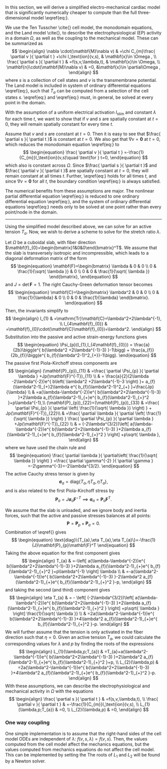 In this section, we will derive a simplified electro-mechanical cardiac model that is significantly numerically cheaper to compute than the full three-dimensional model \eqref{eq:}.

We use the Ten Tusscher \cite{} cell model, the monodomain equations, and the Land model \cite{}, to describe the electrophysiological (EP) activity in a domain $\Omega$, as well as the coupling to the mechanical model. These can be summarized as
$$
\begin{align}
\nabla \cdot(\mathbf{M}\nabla v) & =\chi C_{m}\frac{ \partial v }{ \partial t } +\chi I_\text{ion}(v,s), & \mathbf{x}\in \Omega , \\
\frac{ \partial s }{ \partial t } & =f(s,v,\lambda,t), & \mathbf{x}\in \Omega, \\
\mathbf{n}\cdot(\mathbf{M}\nabla v) & =0, &\mathbf{x}\in \partial\Omega ,
\end{align}
$$
where $s$ is a collection of cell states and $v$ is the transmembrane potential. The Land model is included in system of ordinary differential equations \eqref{eq:}, such that $T_{a}$ can be computed from a selection of the cell states $s$. \eqref{eq:} and \eqref{eq:} must, in general, be solved at every point in the domain.

With the assumption of a uniform electrical activation $I_\text{stim}$ and constant $\lambda$ for each time $t$, we want to show that if $v$ and $s$ are spatially constant at $t=0$, they will remain spatially constant for every time $t$. 

Assume that $v$ and $s$ are constant at $t=0$. Then it is easy to see that $\frac{ \partial s }{ \partial t }$ is constant at $t=0$. We also get that $\nabla v=\boldsymbol{0}$ at $t=0$, which reduces the monodomain equation \eqref{eq:} to
$$
\begin{equation}
\frac{ \partial v }{ \partial t } =-\frac{1}{C_{m}}I_\text{ion}(v,s)\quad \text{for } t=0,
\end{equation}
$$
which also is constant across $\Omega$. Since $\frac{ \partial s }{ \partial t }$ and $\frac{ \partial v }{ \partial t }$ are spatially constant at $t=0$, they will remain constant at all times $t$. Further, \eqref{eq:} holds for all times $t$, and since $\nabla v=\boldsymbol{0}$ for all $t$, the boundary condition \eqref{eq:} is always satisfied. 

The numerical benefits from these assumptions are major. The nonlinear partial differential equation \eqref{eq:} is reduced to one ordinary differential equation \eqref{eq:}, and the system of ordinary differential equations \eqref{eq:} needs only to be solved at one point rather than every point/node in the domain.

---
Using the simplified model described above, we can solve for an active tension $T_{a}$. Now, we wish to derive a scheme to solve for the stretch ratio $\lambda$.

Let $\Omega$ be a cuboidal slab, with fiber direction $\mathbf{f}_{0}=\begin{bmatrix}1&0&0\end{bmatrix}^T$. We assume that the slab is transversely isotropic and incompressible, which leads to a diagonal deformation matrix of the form
$$
\begin{equation}
\mathbf{F}=\begin{bmatrix}
\lambda & 0 & 0 \\
0 & \frac{1}{\sqrt{ \lambda }} & 0 \\
0 & 0 & \frac{1}{\sqrt{ \lambda }} 
\end{bmatrix},
\end{equation}
$$
and $J=\det \mathbf{F}=1$. The right Cauchy-Green deformation tensor becomes
$$
\begin{equation}
\mathbf{C}=\begin{bmatrix}
\lambda^2 & 0 & 0 \\
0 & \frac{1}{\lambda} & 0 \\
0 & 0 & \frac{1}{\lambda} 
\end{bmatrix}.
\end{equation}
$$
Then, the invariants simplify to
$$
\begin{align}
I_{1} & =\mathrm{Tr}\mathbf{C}=\lambda^2+2\lambda^{-1}, \\
I_{4\mathbf{f}_{0}} & =\mathbf{f}_{0}\cdot(\mathbf{C}\mathbf{f}_{0})=\lambda^2.
\end{align}
$$
Substitution into the passive and active strain-energy functions gives
$$
\begin{equation}
\Psi_{p}(I_{1},I_{4\mathbf{f}_{0}})  = \frac{a}{2b}\bigg(e^{ b(\lambda^2 +2\lambda^{-1}-3) }-1\bigg)  + \frac{a_{f}}{2b_{f}}\bigg(e^{ b_{f}(\lambda^2-1)^2_{+}}-1\bigg).
\end{equation}
$$
The passive first Piola-Kirchoff stress components are
$$
\begin{align}
(\mathbf{P}_{p})_{11} & =\frac{ \partial \Psi_{p} }{ \partial \lambda } +Jp(\mathbf{F}^{-T})_{11} \\
 & = \frac{a}{2}(2\lambda -2\lambda^{-2})e^{ b\left( \lambda^2 +2\lambda^{-1}-3 \right) }+ a_{f}(\lambda^2-1)_{+}2\lambda e^{ b_{f}(\lambda^2-1)^2_{+} }+\frac{Jp}{\lambda} \\
  & =a(\lambda-\lambda^{-2})e^{ b(\lambda^2+2\lambda^{-1}-3) }+2\lambda a_{f}(\lambda^2-1)_{+}e^{ b_{f}(\lambda^2-1)_{+}^2 }+p\lambda^{-1},\\
(\mathbf{P}_{p})_{22}=(\mathbf{P}_{p})_{33} & =\frac{ \partial \Psi_{p} }{ \partial \left( \frac{1}{\sqrt{ \lambda }} \right) }  + Jp(\mathbf{F}^{-T})_{22}\\
 & =\frac{ \partial \lambda }{ \partial \left( \frac{1}{\sqrt{ \lambda }} \right) } \frac{ \partial \Psi_{p} }{ \partial \lambda } +Jp(\mathbf{F}^{-T})_{22} \\
 & = (-2\lambda^{3/2})\left[ a(\lambda-\lambda^{-2})e^{ b(\lambda^2+2\lambda^{-1}-3) }+2\lambda a_{f}(\lambda^2-1)_{+}e^{ b_{f}(\lambda^2-1)_{+}^2 } \right] +p\sqrt{ \lambda },
\end{align}
$$
where we have used the chain rule and
$$
\begin{equation}
\frac{ \partial \lambda }{ \partial\left(  \frac{1}{\sqrt{ \lambda }} \right) } =\frac{ \partial \gamma^{-2} }{ \partial \gamma } =-2\gamma^{-3}=-2\lambda^{3/2}.
\end{equation}
$$
The active Cauchy stress tensor is given by
$$
\begin{equation}
\boldsymbol{\sigma}_{a}=\text{diag}\{T_{a}, \eta T_{a},\eta T_{a}\},
\end{equation}
$$
and is also related to the first Piola-Kirchoff stress by
$$
\begin{equation}
\mathbf{P}_{a}=J\boldsymbol{\sigma}_{a}\mathbf{F}^{-T}\implies \boldsymbol{\sigma}_{a}=\mathbf{P}_{a}\mathbf{F}^T.
\end{equation}
$$

We assume that the slab is unloaded, and we ignore body and inertia forces, such that the active and passive stresses balances at all points:
$$
\begin{equation}
\mathbf{P}=\mathbf{P}_{p}+\mathbf{P}_{a}=0.
\end{equation}
$$
Combination of \eqref{} gives
$$
\begin{equation}
\text{diag}\{T_{a},\eta T_{a},\eta T_{a}\}=-\frac{1}{J}\mathbf{P}_{p}\mathbf{F}^T
\end{equation}
$$
Taking the above equation for the first component gives 
$$
\begin{align}
T_{a} & =-\left[ a(\lambda-\lambda^{-2})e^{ b(\lambda^2+2\lambda^{-1}-3) }+2\lambda a_{f}(\lambda^2-1)_{+}e^{ b_{f}(\lambda^2-1)_{+}^2 }+p\lambda^{-1} \right] \lambda \\
 & =-a(\lambda^2-\lambda^{-1})e^{ b(\lambda^2+2\lambda^{-1}-3) }-2\lambda^2 a_{f}(\lambda^2-1)_{+}e^{ b_{f}(\lambda^2-1)_{+}^2 }-p,
\end{align}
$$
and taking the second (and third) component gives
$$
\begin{align}
\eta T_{a} & = - \left[ (-2\lambda^{3/2})\left[ a(\lambda-\lambda^{-2})e^{ b(\lambda^2+2\lambda^{-1}-3) }+2\lambda a_{f}(\lambda^2-1)_{+}e^{ b_{f}(\lambda^2-1)_{+}^2 } \right] +p\sqrt{ \lambda } \right] \frac{1}{\sqrt{ \lambda }} \\
 & =2a(\lambda^2-\lambda^{-1})e^{ b(\lambda^2+2\lambda^{-1}-3) }+4\lambda^2 a_{f}(\lambda^2-1)_{+}e^{ b_{f}(\lambda^2-1)_{+}^2 }-p.
\end{align}
$$
We will further assume that the tension is only activated in the fiber direction such that $\eta=0$. Given an active tension $T_{a}$, we could calculate the corresponding values for $\lambda$ and $p$ by finding the roots of the expressions
$$
\begin{align}
L_{1}(\lambda,p;T_{a}) & =T_{a}+a(\lambda^2-\lambda^{-1})e^{ b(\lambda^2+2\lambda^{-1}-3) }+2\lambda^2 a_{f}(\lambda^2-1)_{+}e^{ b_{f}(\lambda^2-1)_{+}^2 }+p, \\
L_{2}(\lambda,p) & =2a(\lambda^2-\lambda^{-1})e^{ b(\lambda^2+2\lambda^{-1}-3) }+4\lambda^2 a_{f}(\lambda^2-1)_{+}e^{ b_{f}(\lambda^2-1)_{+}^2 }-p.
\end{align}
$$
With these assumptions, we can describe the electrophysiological and mechanical activity in $\Omega$ with the equations
$$
\begin{align}
\frac{ \partial s }{ \partial t }  & =f(s,v,\lambda,t), \\
\frac{ \partial v }{ \partial t }  & =-\frac{1}{C_{m}}I_\text{ion}(v,s), \\
L_{1}(\lambda,p;T_{a}) & =0, \\
L_{2}(\lambda,p)  & =0,
\end{align}
$$

### One way coupling
One simple implementation is to assume that the right-hand sides of the cell model ODEs are independent of $\lambda$: $f(v,s,\lambda)=f(v,s)$. Then, the values computed from the cell model affect the mechanics equations, but the values computed from mechanics equations do not affect the cell model.
This can be implemented by setting the 
The roots of $L_{1}$ and $L_{2}$ will be found by a Newton solver.